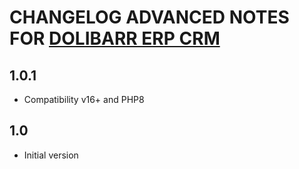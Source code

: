 # CHANGELOG ADVANCED NOTES FOR <a href="https://www.dolibarr.org">DOLIBARR ERP CRM</a>


## 1.0.1

- Compatibility v16+ and PHP8

## 1.0

- Initial version